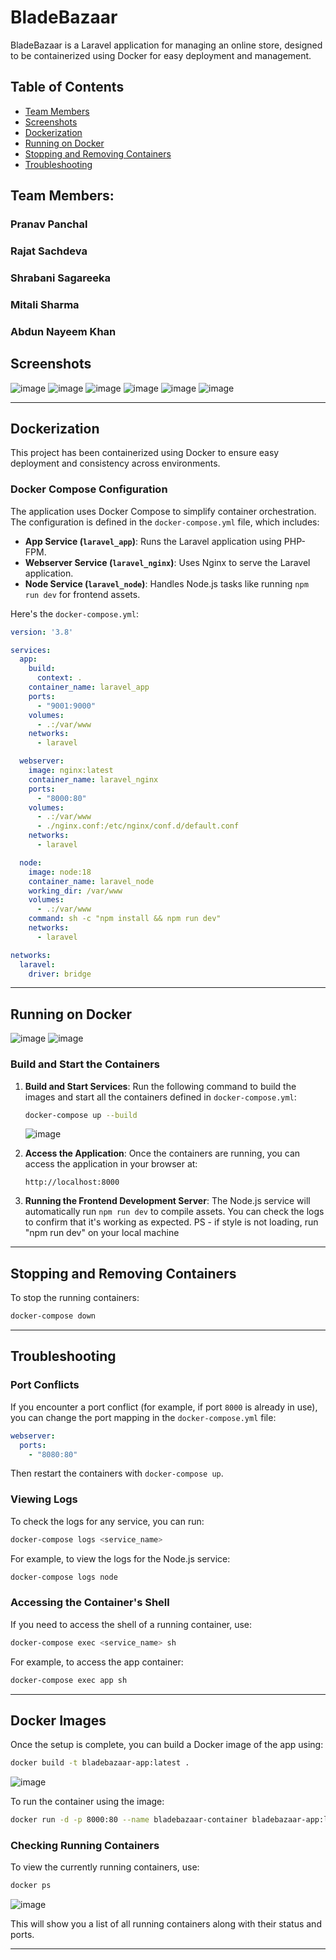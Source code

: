 # BladeBazaar

BladeBazaar is a Laravel application for managing an online store, designed to be containerized using Docker for easy deployment and management.

## Table of Contents
- [Team Members](#team-members)
- [Screenshots](#screenshots)
- [Dockerization](#dockerization)
- [Running on Docker](#running-on-docker)
- [Stopping and Removing Containers](#stopping-and-removing-containers)
- [Troubleshooting](#troubleshooting)


## Team Members:
### Pranav Panchal
### Rajat Sachdeva
### Shrabani Sagareeka
### Mitali Sharma
### Abdun Nayeem Khan

## Screenshots
![image](https://github.com/user-attachments/assets/524631bd-3127-49be-b135-b831008036bc)
![image](https://github.com/user-attachments/assets/eec93e75-1e8a-4da1-b5a7-7f01d3ad7163)
![image](https://github.com/user-attachments/assets/5fc3764c-d259-4514-b3e8-9c27c212cd06)
![image](https://github.com/user-attachments/assets/2388a7a0-3601-48c3-b860-a9a02dba89e6)
![image](https://github.com/user-attachments/assets/f3f94166-6353-42e0-a1ea-da55413d2153)
![image](https://github.com/user-attachments/assets/88264f38-1b24-473d-b2f5-3dd4f8003085)


---

## Dockerization

This project has been containerized using Docker to ensure easy deployment and consistency across environments.

### Docker Compose Configuration

The application uses Docker Compose to simplify container orchestration. The configuration is defined in the `docker-compose.yml` file, which includes:

- **App Service (`laravel_app`)**: Runs the Laravel application using PHP-FPM.
- **Webserver Service (`laravel_nginx`)**: Uses Nginx to serve the Laravel application.
- **Node Service (`laravel_node`)**: Handles Node.js tasks like running `npm run dev` for frontend assets.

Here's the `docker-compose.yml`:

```yaml
version: '3.8'

services:
  app:
    build:
      context: .
    container_name: laravel_app
    ports:
      - "9001:9000"
    volumes:
      - .:/var/www
    networks:
      - laravel

  webserver:
    image: nginx:latest
    container_name: laravel_nginx
    ports:
      - "8000:80"
    volumes:
      - .:/var/www
      - ./nginx.conf:/etc/nginx/conf.d/default.conf
    networks:
      - laravel

  node:
    image: node:18
    container_name: laravel_node
    working_dir: /var/www
    volumes:
      - .:/var/www
    command: sh -c "npm install && npm run dev"
    networks:
      - laravel

networks:
  laravel:
    driver: bridge
```

---

## Running on Docker

![image](screenshots-docker/d1.png)
![image](screenshots-docker/d4.png)

### Build and Start the Containers

1. **Build and Start Services**:
   Run the following command to build the images and start all the containers defined in `docker-compose.yml`:

   ```bash
   docker-compose up --build
   ```

   ![image](screenshots-docker/d5.png)

2. **Access the Application**:
   Once the containers are running, you can access the application in your browser at:

   ```
   http://localhost:8000
   ```

3. **Running the Frontend Development Server**:
   The Node.js service will automatically run `npm run dev` to compile assets. You can check the logs to confirm that it's working as expected. PS - if style is not loading, run "npm run dev" on your local machine



---

## Stopping and Removing Containers

To stop the running containers:

```bash
docker-compose down
```

---

## Troubleshooting

### Port Conflicts

If you encounter a port conflict (for example, if port `8000` is already in use), you can change the port mapping in the `docker-compose.yml` file:

```yaml
webserver:
  ports:
    - "8080:80"
```

Then restart the containers with `docker-compose up`.

### Viewing Logs

To check the logs for any service, you can run:

```bash
docker-compose logs <service_name>
```

For example, to view the logs for the Node.js service:

```bash
docker-compose logs node
```

### Accessing the Container's Shell

If you need to access the shell of a running container, use:

```bash
docker-compose exec <service_name> sh
```

For example, to access the app container:

```bash
docker-compose exec app sh
```

---

## Docker Images

Once the setup is complete, you can build a Docker image of the app using:

```bash
docker build -t bladebazaar-app:latest .
```

![image](screenshots-docker/d6.png)

To run the container using the image:

```bash
docker run -d -p 8000:80 --name bladebazaar-container bladebazaar-app:latest
```

### Checking Running Containers

To view the currently running containers, use:

```bash
docker ps
```

![image](screenshots-docker/d2.png)

This will show you a list of all running containers along with their status and ports.

---


